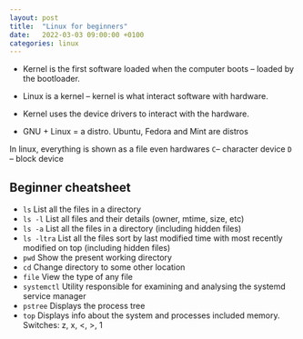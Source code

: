 ```yaml
---
layout: post
title:  "Linux for beginners"
date:   2022-03-03 09:00:00 +0100
categories: linux
---
```


* Kernel is the first software loaded when the computer boots – loaded by the bootloader. 
* Linux is a kernel – kernel is what interact software with hardware. 
* Kernel uses the device drivers to interact with the hardware. 
 
* GNU + Linux = a distro.  Ubuntu, Fedora and Mint are distros 

In linux, everything is shown as a file even hardwares 
`C`– character device 
`D` – block device 

## Beginner cheatsheet
* `ls`    List all the files in a directory
* `ls -l` List all files and their details (owner, mtime, size, etc)
* `ls -a` List all the files in a directory (including hidden files)
* `ls -ltra` List all the files sort by last modified time with most recently modified on top (including hidden files)
* `pwd` 	Show the present working directory
* `cd` 	    Change directory to some other location
* `file` 	View the type of any file
* `systemctl` Utility responsible for examining and analysing the systemd service manager
* `pstree` Displays the process tree
* `top` Displays info about the system and processes included memory. Switches: z, x, <, >, 1